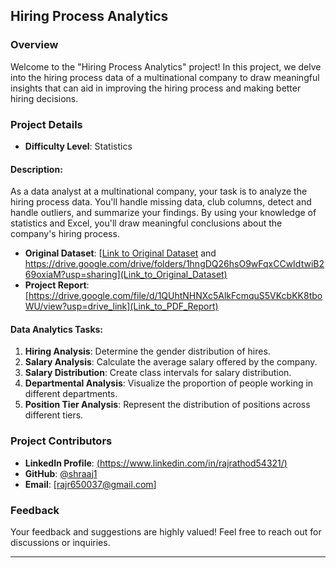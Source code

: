 ## Hiring Process Analytics

### Overview

Welcome to the "Hiring Process Analytics" project! In this project, we delve into the hiring process data of a multinational company to draw meaningful insights that can aid in improving the hiring process and making better hiring decisions.

### Project Details

- **Difficulty Level**: Statistics

#### Description:

As a data analyst at a multinational company, your task is to analyze the hiring process data. You'll handle missing data, club columns, detect and handle outliers, and summarize your findings. By using your knowledge of statistics and Excel, you'll draw meaningful conclusions about the company's hiring process.

- **Original Dataset**: [[Link to Original Dataset](https://drive.google.com/drive/folders/1hngDQ26hsO9wFqxCCwIdtwiB269oxiaM?usp=sharing) and https://drive.google.com/drive/folders/1hngDQ26hsO9wFqxCCwIdtwiB269oxiaM?usp=sharing](Link_to_Original_Dataset)
- **Project Report**: [https://drive.google.com/file/d/1QUhtNHNXc5AlkFcmquS5VKcbKK8tboWU/view?usp=drive_link](Link_to_PDF_Report)

#### Data Analytics Tasks:

1. **Hiring Analysis**: Determine the gender distribution of hires.
2. **Salary Analysis**: Calculate the average salary offered by the company.
3. **Salary Distribution**: Create class intervals for salary distribution.
4. **Departmental Analysis**: Visualize the proportion of people working in different departments.
5. **Position Tier Analysis**: Represent the distribution of positions across different tiers.

### Project Contributors

- **LinkedIn Profile**: [(https://www.linkedin.com/in/rajrathod54321/)](Your_LinkedIn_Profile_Link)
- **GitHub**: [@shraaj1](Your_GitHub_Profile_Link)
- **Email**: [rajr650037@gmail.com]

### Feedback

Your feedback and suggestions are highly valued! Feel free to reach out for discussions or inquiries.

---

